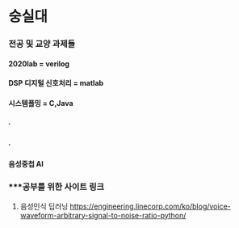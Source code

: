 # 숭실대
### 전공 및 교양 과제들
#### 2020lab = verilog
#### DSP 디지털 신호처리 = matlab
#### 시스템플밍 = C,Java
##### .
##### .
#### 음성중첩 AI

### ***공부를 위한 사이트 링크

1. 음성인식 딥러닝
https://engineering.linecorp.com/ko/blog/voice-waveform-arbitrary-signal-to-noise-ratio-python/
